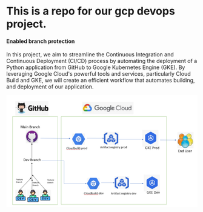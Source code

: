 # This is a repo for our gcp devops project.
#### Enabled branch protection
In this project, we aim to streamline the Continuous Integration and Continuous Deployment (CI/CD) process by automating the deployment of a Python application from GitHub to Google Kubernetes Engine (GKE). By leveraging Google Cloud's powerful tools and services, particularly Cloud Build and GKE, we will create an efficient workflow that automates building, and deployment of our application.


![alt text](image.png)